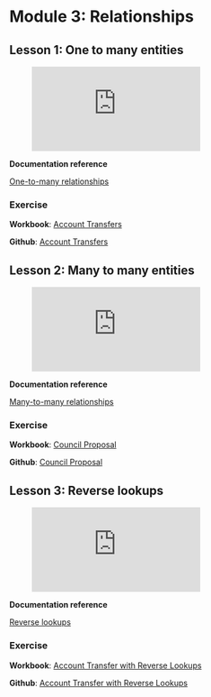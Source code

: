# Module 3: Relationships

## Lesson 1: One to many entities

<figure class="video_container">
  <iframe src="https://www.youtube.com/embed/7ApycKhiPTw" frameborder="0" allowfullscreen="true"></iframe>
</figure>

**Documentation reference**

[One-to-many relationships](/create/graphql.md)

### Exercise
**Workbook**: [Account Transfers](/assets/pdf/Account_Transfers.pdf)

**Github**: [Account Transfers](https://github.com/subquery/tutorials-account-transfers)

## Lesson 2: Many to many entities

<figure class="video_container">
  <iframe src="https://www.youtube.com/embed/TKsJ6FQGrEs" frameborder="0" allowfullscreen="true"></iframe>
</figure>

**Documentation reference**

[Many-to-many relationships](/create/graphql.md)

### Exercise
**Workbook**: [Council Proposal](/assets/pdf/Council_Proposal.pdf)

**Github**: [Council Proposal](https://github.com/subquery/tutorials-council-proposals)

## Lesson 3: Reverse lookups

<figure class="video_container">
  <iframe src="https://www.youtube.com/embed/4BllEtKEf9s" frameborder="0" allowfullscreen="true"></iframe>
</figure>

**Documentation reference**

[Reverse lookups](/create/graphql.md)

### Exercise
**Workbook**: [Account Transfer with Reverse Lookups](/assets/pdf/Account_Transfer_with_Reverse_Lookups.pdf)

**Github**: [Account Transfer with Reverse Lookups](https://github.com/subquery/tutorials-account-transfer-reverse-lookups)
